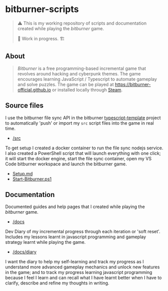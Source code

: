 # bitburner-scripts

> ⚠️ This is my working repository of scripts and documentation created while playing the _bitburner_ game.
>
> 🚧 Work in progress. 🏗️

## About

> _Bitburner_ is a free programming-based incremental game that revolves around hacking and cyberpunk themes. The game encourages learning JavaScript / Typescript to automate gameplay and solve puzzles. The game can be played at https://bitburner-official.github.io or installed locally through [Steam](https://store.steampowered.com/app/1812820/Bitburner/).

## Source files

I use the bitburner file sync API in the bitburner [typescript-template](https://github.com/bitburner-official/typescript-template) project to automatically 'push' or import my `src` script files into the game in real time.

- [/src](/src)

To get setup I created a docker container to run the file sync nodejs service. I also created a PowerShell script that will launch everything with one click; it will start the docker engine, start the file sync container, open my VS Code bitburner workspace and launch the bitburner game. 

- [Setup.md](Setup.md)
- [Start-Bitburner.ps1](Start-Bitburner.ps1)

## Documentation

Documented guides and help pages that I created while playing the _bitburner_ game.

- [/docs](/docs)

Dev Diary of my incremental progress through each iteration or 'soft reset'. Includes my lessons learnt in javascript programming and gameplay strategy learnt while playing the game.

- [/docs/diary](/docs/diary)

I want the diary to help my self-learning and track my progress as I understand more advanced gameplay mechanics and unlock new features in the game; and to track my progress learning javascript programming because I feel I learn and can recall what I have learnt better when I have to clarify, describe and refine my thoughts in writing.
